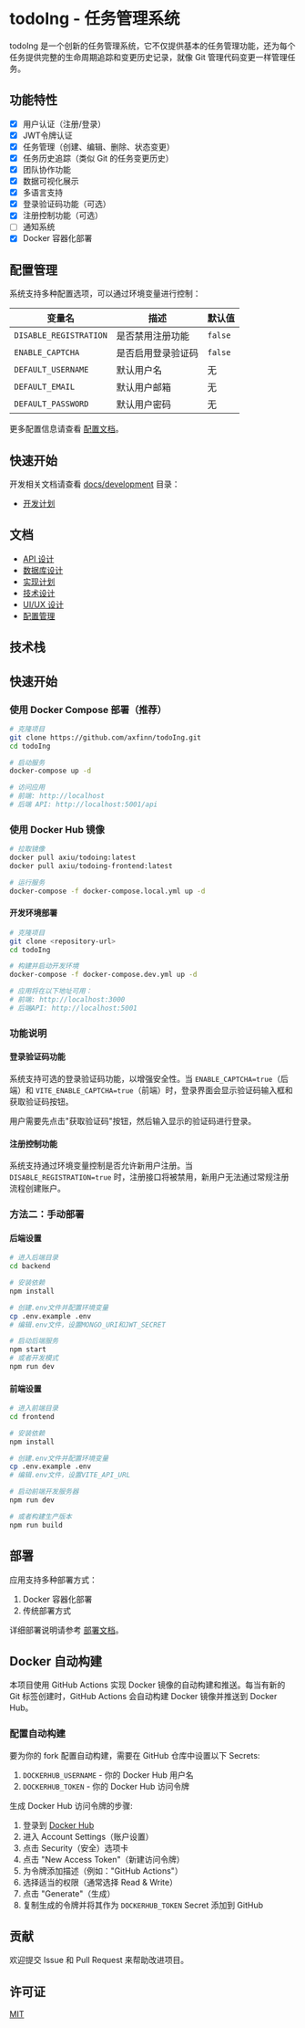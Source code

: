 # todoIng - 任务管理系统

todoIng 是一个创新的任务管理系统，它不仅提供基本的任务管理功能，还为每个任务提供完整的生命周期追踪和变更历史记录，就像 Git 管理代码变更一样管理任务。

## 功能特性

- [x] 用户认证（注册/登录）
- [x] JWT令牌认证
- [x] 任务管理（创建、编辑、删除、状态变更）
- [x] 任务历史追踪（类似 Git 的任务变更历史）
- [x] 团队协作功能
- [x] 数据可视化展示
- [x] 多语言支持
- [x] 登录验证码功能（可选）
- [x] 注册控制功能（可选）
- [ ] 通知系统
- [x] Docker 容器化部署

## 配置管理

系统支持多种配置选项，可以通过环境变量进行控制：

| 变量名 | 描述 | 默认值 |
|--------|------|--------|
| `DISABLE_REGISTRATION` | 是否禁用注册功能 | `false` |
| `ENABLE_CAPTCHA` | 是否启用登录验证码 | `false` |
| `DEFAULT_USERNAME` | 默认用户名 | 无 |
| `DEFAULT_EMAIL` | 默认用户邮箱 | 无 |
| `DEFAULT_PASSWORD` | 默认用户密码 | 无 |

更多配置信息请查看 [配置文档](./docs/configuration.md)。

## 快速开始

开发相关文档请查看 [docs/development](./docs/development) 目录：

- [开发计划](docs/development/development-plan.md)

## 文档

- [API 设计](./docs/api-design.md)
- [数据库设计](./docs/database-design.md)
- [实现计划](./docs/implementation-plan.md)
- [技术设计](./docs/technical-design.md)
- [UI/UX 设计](./docs/ui-ux-design.md)
- [配置管理](./docs/configuration.md)

## 技术栈

## 快速开始

### 使用 Docker Compose 部署（推荐）

```bash
# 克隆项目
git clone https://github.com/axfinn/todoIng.git
cd todoIng

# 启动服务
docker-compose up -d

# 访问应用
# 前端: http://localhost
# 后端 API: http://localhost:5001/api
```

### 使用 Docker Hub 镜像

```bash
# 拉取镜像
docker pull axiu/todoing:latest
docker pull axiu/todoing-frontend:latest

# 运行服务
docker-compose -f docker-compose.local.yml up -d
```

#### 开发环境部署
```bash
# 克隆项目
git clone <repository-url>
cd todoIng

# 构建并启动开发环境
docker-compose -f docker-compose.dev.yml up -d

# 应用将在以下地址可用：
# 前端: http://localhost:3000
# 后端API: http://localhost:5001
```

### 功能说明

#### 登录验证码功能
系统支持可选的登录验证码功能，以增强安全性。当 `ENABLE_CAPTCHA=true`（后端）和 `VITE_ENABLE_CAPTCHA=true`（前端）时，登录界面会显示验证码输入框和获取验证码按钮。

用户需要先点击"获取验证码"按钮，然后输入显示的验证码进行登录。

#### 注册控制功能
系统支持通过环境变量控制是否允许新用户注册。当 `DISABLE_REGISTRATION=true` 时，注册接口将被禁用，新用户无法通过常规注册流程创建账户。

### 方法二：手动部署

#### 后端设置
```bash
# 进入后端目录
cd backend

# 安装依赖
npm install

# 创建.env文件并配置环境变量
cp .env.example .env
# 编辑.env文件，设置MONGO_URI和JWT_SECRET

# 启动后端服务
npm start
# 或者开发模式
npm run dev
```

#### 前端设置
```bash
# 进入前端目录
cd frontend

# 安装依赖
npm install

# 创建.env文件并配置环境变量
cp .env.example .env
# 编辑.env文件，设置VITE_API_URL

# 启动前端开发服务器
npm run dev

# 或者构建生产版本
npm run build
```

## 部署

应用支持多种部署方式：
1. Docker 容器化部署
2. 传统部署方式

详细部署说明请参考 [部署文档](./docs/deployment.md)。

## Docker 自动构建

本项目使用 GitHub Actions 实现 Docker 镜像的自动构建和推送。每当有新的 Git 标签创建时，GitHub Actions 会自动构建 Docker 镜像并推送到 Docker Hub。

### 配置自动构建

要为你的 fork 配置自动构建，需要在 GitHub 仓库中设置以下 Secrets:

1. `DOCKERHUB_USERNAME` - 你的 Docker Hub 用户名
2. `DOCKERHUB_TOKEN` - 你的 Docker Hub 访问令牌

生成 Docker Hub 访问令牌的步骤:
1. 登录到 [Docker Hub](https://hub.docker.com/)
2. 进入 Account Settings（账户设置）
3. 点击 Security（安全）选项卡
4. 点击 "New Access Token"（新建访问令牌）
5. 为令牌添加描述（例如："GitHub Actions"）
6. 选择适当的权限（通常选择 Read & Write）
7. 点击 "Generate"（生成）
8. 复制生成的令牌并将其作为 `DOCKERHUB_TOKEN` Secret 添加到 GitHub

## 贡献

欢迎提交 Issue 和 Pull Request 来帮助改进项目。

## 许可证

[MIT](./LICENSE)